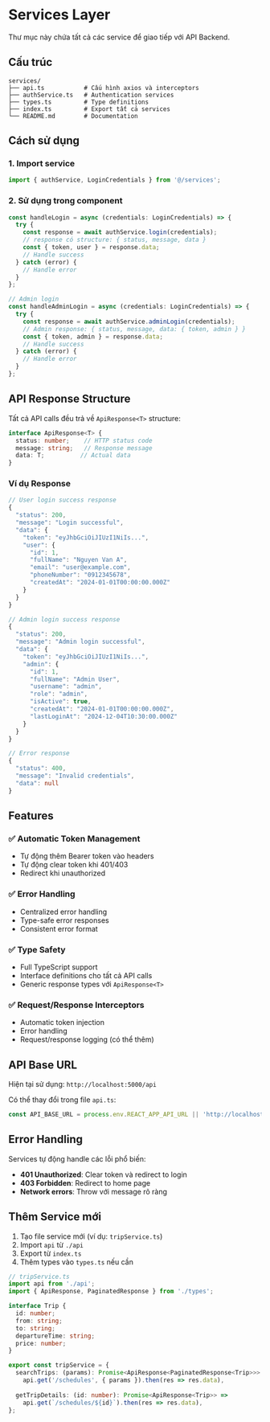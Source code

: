 # Services Layer

Thư mục này chứa tất cả các service để giao tiếp với API Backend.

## Cấu trúc

```
services/
├── api.ts           # Cấu hình axios và interceptors
├── authService.ts   # Authentication services
├── types.ts         # Type definitions
├── index.ts         # Export tất cả services
└── README.md        # Documentation
```

## Cách sử dụng

### 1. Import service

```typescript
import { authService, LoginCredentials } from '@/services';
```

### 2. Sử dụng trong component

```typescript
const handleLogin = async (credentials: LoginCredentials) => {
  try {
    const response = await authService.login(credentials);
    // response có structure: { status, message, data }
    const { token, user } = response.data;
    // Handle success
  } catch (error) {
    // Handle error
  }
};

// Admin login
const handleAdminLogin = async (credentials: LoginCredentials) => {
  try {
    const response = await authService.adminLogin(credentials);
    // Admin response: { status, message, data: { token, admin } }
    const { token, admin } = response.data;
    // Handle success
  } catch (error) {
    // Handle error
  }
};
```

## API Response Structure

Tất cả API calls đều trả về `ApiResponse<T>` structure:

```typescript
interface ApiResponse<T> {
  status: number;    // HTTP status code
  message: string;   // Response message
  data: T;          // Actual data
}
```

### Ví dụ Response

```typescript
// User login success response
{
  "status": 200,
  "message": "Login successful",
  "data": {
    "token": "eyJhbGciOiJIUzI1NiIs...",
    "user": {
      "id": 1,
      "fullName": "Nguyen Van A",
      "email": "user@example.com",
      "phoneNumber": "0912345678",
      "createdAt": "2024-01-01T00:00:00.000Z"
    }
  }
}

// Admin login success response
{
  "status": 200,
  "message": "Admin login successful",
  "data": {
    "token": "eyJhbGciOiJIUzI1NiIs...",
    "admin": {
      "id": 1,
      "fullName": "Admin User",
      "username": "admin",
      "role": "admin",
      "isActive": true,
      "createdAt": "2024-01-01T00:00:00.000Z",
      "lastLoginAt": "2024-12-04T10:30:00.000Z"
    }
  }
}

// Error response
{
  "status": 400,
  "message": "Invalid credentials",
  "data": null
}
```

## Features

### ✅ Automatic Token Management
- Tự động thêm Bearer token vào headers
- Tự động clear token khi 401/403
- Redirect khi unauthorized

### ✅ Error Handling
- Centralized error handling
- Type-safe error responses
- Consistent error format

### ✅ Type Safety
- Full TypeScript support
- Interface definitions cho tất cả API calls
- Generic response types với `ApiResponse<T>`

### ✅ Request/Response Interceptors
- Automatic token injection
- Error handling
- Request/response logging (có thể thêm)

## API Base URL

Hiện tại sử dụng: `http://localhost:5000/api`

Có thể thay đổi trong file `api.ts`:

```typescript
const API_BASE_URL = process.env.REACT_APP_API_URL || 'http://localhost:5000/api';
```

## Error Handling

Services tự động handle các lỗi phổ biến:

- **401 Unauthorized**: Clear token và redirect to login
- **403 Forbidden**: Redirect to home page
- **Network errors**: Throw với message rõ ràng

## Thêm Service mới

1. Tạo file service mới (ví dụ: `tripService.ts`)
2. Import `api` từ `./api`
3. Export từ `index.ts`
4. Thêm types vào `types.ts` nếu cần

```typescript
// tripService.ts
import api from './api';
import { ApiResponse, PaginatedResponse } from './types';

interface Trip {
  id: number;
  from: string;
  to: string;
  departureTime: string;
  price: number;
}

export const tripService = {
  searchTrips: (params): Promise<ApiResponse<PaginatedResponse<Trip>>> => 
    api.get('/schedules', { params }).then(res => res.data),
  
  getTripDetails: (id: number): Promise<ApiResponse<Trip>> => 
    api.get(`/schedules/${id}`).then(res => res.data),
};
```
